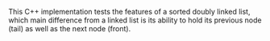 This C++ implementation tests the features of a sorted doubly linked list, which main difference from a linked list is its ability to hold its previous node (tail) as well as the next node (front).
